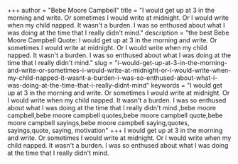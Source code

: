 +++
author = "Bebe Moore Campbell"
title = "I would get up at 3 in the morning and write. Or sometimes I would write at midnight. Or I would write when my child napped. It wasn't a burden. I was so enthused about what I was doing at the time that I really didn't mind."
description = "the best Bebe Moore Campbell Quote: I would get up at 3 in the morning and write. Or sometimes I would write at midnight. Or I would write when my child napped. It wasn't a burden. I was so enthused about what I was doing at the time that I really didn't mind."
slug = "i-would-get-up-at-3-in-the-morning-and-write-or-sometimes-i-would-write-at-midnight-or-i-would-write-when-my-child-napped-it-wasnt-a-burden-i-was-so-enthused-about-what-i-was-doing-at-the-time-that-i-really-didnt-mind"
keywords = "I would get up at 3 in the morning and write. Or sometimes I would write at midnight. Or I would write when my child napped. It wasn't a burden. I was so enthused about what I was doing at the time that I really didn't mind.,bebe moore campbell,bebe moore campbell quotes,bebe moore campbell quote,bebe moore campbell sayings,bebe moore campbell saying,quotes, sayings,quote, saying, motivation"
+++
I would get up at 3 in the morning and write. Or sometimes I would write at midnight. Or I would write when my child napped. It wasn't a burden. I was so enthused about what I was doing at the time that I really didn't mind.
